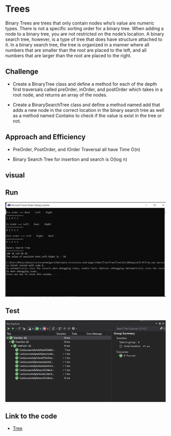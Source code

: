 # Trees
Binary Trees are trees that only contain nodes who’s value are numeric types. There is not a specific sorting order for a binary tree. When adding a node to a binary tree, you are not restricted on the node’s location. A binary search tree, however, is a type of tree that does have structure attached to it. In a binary search tree, the tree is organized in a manner where all numbers that are smaller than the root are placed to the left, and all numbers that are larger than the root are placed to the right.

## Challenge
* Create a BinaryTree class and define a method for each of the depth first traversals called preOrder, inOrder, and postOrder which takes in a root node, and returns an array of the nodes.

* Create a BinarySearchTree class and define a method named add that adds a new node in the correct location in the binary search tree as well as a method named Contains to check if the value is exist in the tree or not.

## Approach and Efficiency
* PreOrder, PostOrder, and IOrder Traversal all have Time O(n) 

* Binary Search Tree for insertion and search is O(log n) 

## visual

## **Run**
![image](../images/Run.png)

## **Test**
![image](../images/Tests.png)

## Link to the code
* [Tree](/Tree/Tree/Tree/Program.cs)
